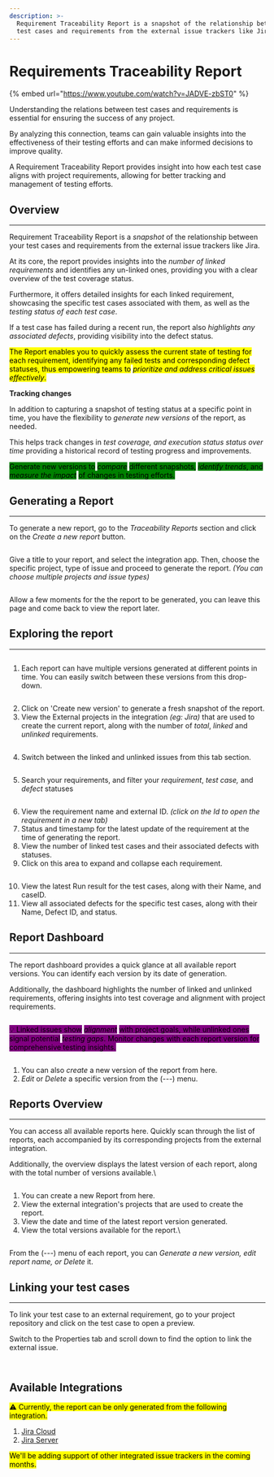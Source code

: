 ```yaml
---
description: >-
  Requirement Traceability Report is a snapshot of the relationship between your
  test cases and requirements from the external issue trackers like Jira.
---
```


# Requirements Traceability Report

{% embed url="https://www.youtube.com/watch?v=JADVE-zbST0" %}

Understanding the relations between test cases and requirements is essential for ensuring the success of any project.

By analyzing this connection, teams can gain valuable insights into the effectiveness of their testing efforts and can make informed decisions to improve quality.

A Requirement Traceability Report provides insight into how each test case aligns with project requirements, allowing for better tracking and management of testing efforts.

## Overview <a href="#h_a07a39ba8a" id="h_a07a39ba8a"></a>

***

Requirement Traceability Report is a _snapshot_ of the relationship between your test cases and requirements from the external issue trackers like Jira.

At its core, the report provides insights into the _number of linked requirements_ and identifies any un-linked ones, providing you with a clear overview of the test coverage status.

Furthermore, it offers detailed insights for each linked requirement, showcasing the specific test cases associated with them, as well as the _testing status of each test case_.

If a test case has failed during a recent run, the report also _highlights any associated defects_, providing visibility into the defect status.

<mark style="background-color:yellow;">The Report enables you to quickly assess the current state of testing for each requirement, identifying any failed tests and corresponding defect statuses, thus empowering teams to</mark> <mark style="background-color:yellow;"></mark>_<mark style="background-color:yellow;">prioritize and address critical issues effectively</mark>_<mark style="background-color:yellow;">.</mark>

**Tracking changes**

In addition to capturing a snapshot of testing status at a specific point in time, you have the flexibility to _generate new versions_ of the report, as needed.

This helps track changes in _test coverage, and execution status status over time_ providing a historical record of testing progress and improvements.

<mark style="background-color:green;">Generate new versions to</mark> <mark style="background-color:green;"></mark>_<mark style="background-color:green;">compare</mark>_ <mark style="background-color:green;"></mark><mark style="background-color:green;">different snapshots,</mark> <mark style="background-color:green;"></mark>_<mark style="background-color:green;">identify trends</mark>_<mark style="background-color:green;">, and</mark> <mark style="background-color:green;"></mark>_<mark style="background-color:green;">measure the impact</mark>_ <mark style="background-color:green;"></mark><mark style="background-color:green;">of changes in testing efforts.</mark>

## Generating a Report <a href="#h_be9a71032d" id="h_be9a71032d"></a>

***

To generate a new report, go to the _Traceability Reports_ section and click on the _Create a new report_ button.

<figure><img src="../../.gitbook/assets/create traceability report.png" alt=""><figcaption></figcaption></figure>

Give a title to your report, and select the integration app. Then, choose the specific project, type of issue and proceed to generate the report. _(You can choose multiple projects and issue types)_

<figure><img src="../../.gitbook/assets/title report.png" alt=""><figcaption></figcaption></figure>

Allow a few moments for the the report to be generated, you can leave this page and come back to view the report later.

## Exploring the report <a href="#h_cb311a9add" id="h_cb311a9add"></a>

***

<figure><img src="../../.gitbook/assets/qase requirements traceability.png" alt=""><figcaption></figcaption></figure>

1. Each report can have multiple versions generated at different points in time. You can easily switch between these versions from this drop-down.

<figure><img src="../../.gitbook/assets/reporys.png" alt=""><figcaption></figcaption></figure>

2. Click on 'Create new version' to generate a fresh snapshot of the report.
3. View the External projects in the integration _(eg: Jira)_ that are used to create the current report, along with the number of _total_, _linked_ and _unlinked_ requirements.

<figure><img src="../../.gitbook/assets/image (8) (1).png" alt=""><figcaption></figcaption></figure>

4. Switch between the linked and unlinked issues from this tab section.

<figure><img src="../../.gitbook/assets/image (9) (1).png" alt=""><figcaption></figcaption></figure>

5. Search your requirements, and filter your _requirement_, _test case,_ and _defect_ statuses

<figure><img src="../../.gitbook/assets/image (10) (2).png" alt=""><figcaption></figcaption></figure>

6. View the requirement name and external ID. _(click on the Id to open the requirement in a new tab)_
7. Status and timestamp for the latest update of the requirement at the time of generating the report.
8. View the number of linked test cases and their associated defects with statuses.
9. Click on this area to expand and collapse each requirement.

<figure><img src="../../.gitbook/assets/image (11) (1).png" alt=""><figcaption></figcaption></figure>

10. View the latest Run result for the test cases, along with their Name, and caseID.
11. View all associated defects for the specific test cases, along with their Name, Defect ID, and status.

## Report Dashboard <a href="#h_5b94e12a6e" id="h_5b94e12a6e"></a>

***

The report dashboard provides a quick glance at all available report versions. You can identify each version by its date of generation.

Additionally, the dashboard highlights the number of linked and unlinked requirements, offering insights into test coverage and alignment with project requirements.

<figure><img src="../../.gitbook/assets/image (12).png" alt=""><figcaption></figcaption></figure>

<mark style="background-color:purple;">💡 Linked issues show</mark> <mark style="background-color:purple;"></mark>_<mark style="background-color:purple;">alignment</mark>_ <mark style="background-color:purple;"></mark><mark style="background-color:purple;">with project goals, while unlinked ones signal potential</mark> <mark style="background-color:purple;"></mark>_<mark style="background-color:purple;">testing gaps</mark>_<mark style="background-color:purple;">. Monitor changes with each report version for comprehensive testing insights.</mark>

<figure><img src="../../.gitbook/assets/image (13).png" alt=""><figcaption></figcaption></figure>

1. You can also _create_ a new version of the report from here.
2. _Edit_ or _Delete_ a specific version from the (---) menu.

## Reports Overview <a href="#h_fb8ccae9b3" id="h_fb8ccae9b3"></a>

***

You can access all available reports here. Quickly scan through the list of reports, each accompanied by its corresponding projects from the external integration.

Additionally, the overview displays the latest version of each report, along with the total number of versions available.\


<figure><img src="../../.gitbook/assets/image (14).png" alt=""><figcaption></figcaption></figure>

1. You can create a new Report from here.
2. View the external integration's projects that are used to create the report.
3. View the date and time of the latest report version generated.
4. View the total versions available for the report.\


<figure><img src="../../.gitbook/assets/image (15).png" alt=""><figcaption></figcaption></figure>

From the (---) menu of each report, you can _Generate a new version, edit report name, or Delete_ it.

## Linking your test cases <a href="#h_cac145eca2" id="h_cac145eca2"></a>

***

To link your test case to an external requirement, go to your project repository and click on the test case to open a preview.

Switch to the Properties tab and scroll down to find the option to link the external issue.

<figure><img src="../../.gitbook/assets/image (16).png" alt=""><figcaption></figcaption></figure>

<figure><img src="../../.gitbook/assets/image (17).png" alt=""><figcaption></figcaption></figure>

## Available Integrations <a href="#h_e526720f2e" id="h_e526720f2e"></a>

<mark style="background-color:yellow;">⚠️ Currently, the report can be only generated from the following integration.</mark>

1. [Jira Cloud](https://docs.qase.io/apps/issue-tracking/jira-cloud)
2. [Jira Server](https://docs.qase.io/apps/issue-tracking/jira-server-datacenter-plugin-installation)

<mark style="background-color:yellow;">We'll be adding support of other integrated issue trackers in the coming months.</mark>
